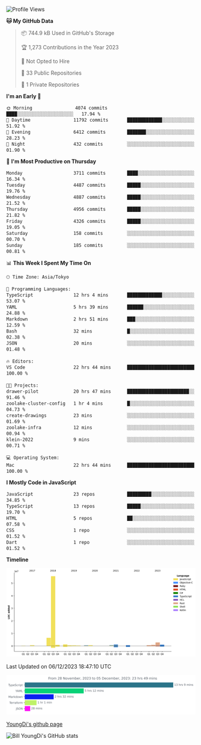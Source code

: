 <!--START_SECTION:waka-->
![Profile Views](http://img.shields.io/badge/Profile%20Views-0-blue)

**🐱 My GitHub Data** 

> 📦 744.9 kB Used in GitHub's Storage 
 > 
> 🏆 1,273 Contributions in the Year 2023
 > 
> 🚫 Not Opted to Hire
 > 
> 📜 33 Public Repositories 
 > 
> 🔑 1 Private Repositories 
 > 
**I'm an Early 🐤** 

```text
🌞 Morning                4074 commits        ████░░░░░░░░░░░░░░░░░░░░░   17.94 % 
🌆 Daytime                11792 commits       █████████████░░░░░░░░░░░░   51.92 % 
🌃 Evening                6412 commits        ███████░░░░░░░░░░░░░░░░░░   28.23 % 
🌙 Night                  432 commits         ░░░░░░░░░░░░░░░░░░░░░░░░░   01.90 % 
```
📅 **I'm Most Productive on Thursday** 

```text
Monday                   3711 commits        ████░░░░░░░░░░░░░░░░░░░░░   16.34 % 
Tuesday                  4487 commits        █████░░░░░░░░░░░░░░░░░░░░   19.76 % 
Wednesday                4887 commits        █████░░░░░░░░░░░░░░░░░░░░   21.52 % 
Thursday                 4956 commits        █████░░░░░░░░░░░░░░░░░░░░   21.82 % 
Friday                   4326 commits        █████░░░░░░░░░░░░░░░░░░░░   19.05 % 
Saturday                 158 commits         ░░░░░░░░░░░░░░░░░░░░░░░░░   00.70 % 
Sunday                   185 commits         ░░░░░░░░░░░░░░░░░░░░░░░░░   00.81 % 
```


📊 **This Week I Spent My Time On** 

```text
🕑︎ Time Zone: Asia/Tokyo

💬 Programming Languages: 
TypeScript               12 hrs 4 mins       █████████████░░░░░░░░░░░░   53.07 % 
YAML                     5 hrs 39 mins       ██████░░░░░░░░░░░░░░░░░░░   24.88 % 
Markdown                 2 hrs 51 mins       ███░░░░░░░░░░░░░░░░░░░░░░   12.59 % 
Bash                     32 mins             █░░░░░░░░░░░░░░░░░░░░░░░░   02.38 % 
JSON                     20 mins             ░░░░░░░░░░░░░░░░░░░░░░░░░   01.48 % 

🔥 Editors: 
VS Code                  22 hrs 44 mins      █████████████████████████   100.00 % 

🐱‍💻 Projects: 
drawer-pilot             20 hrs 47 mins      ███████████████████████░░   91.46 % 
zoolake-cluster-config   1 hr 4 mins         █░░░░░░░░░░░░░░░░░░░░░░░░   04.73 % 
create-drawings          23 mins             ░░░░░░░░░░░░░░░░░░░░░░░░░   01.69 % 
zoolake-infra            12 mins             ░░░░░░░░░░░░░░░░░░░░░░░░░   00.94 % 
klein-2022               9 mins              ░░░░░░░░░░░░░░░░░░░░░░░░░   00.71 % 

💻 Operating System: 
Mac                      22 hrs 44 mins      █████████████████████████   100.00 % 
```

**I Mostly Code in JavaScript** 

```text
JavaScript               23 repos            █████████░░░░░░░░░░░░░░░░   34.85 % 
TypeScript               13 repos            █████░░░░░░░░░░░░░░░░░░░░   19.70 % 
HTML                     5 repos             ██░░░░░░░░░░░░░░░░░░░░░░░   07.58 % 
CSS                      1 repo              ░░░░░░░░░░░░░░░░░░░░░░░░░   01.52 % 
Dart                     1 repo              ░░░░░░░░░░░░░░░░░░░░░░░░░   01.52 % 
```



**Timeline**

![Lines of Code chart](https://raw.githubusercontent.com/Youngdi/Youngdi/master/assets/bar_graph.png)


 Last Updated on 06/12/2023 18:47:10 UTC
<!--END_SECTION:waka-->

![wakatime](./images/stat.svg)

[YoungDi's github page](https://youngdi.github.io)

![Bill YoungDi's GitHub stats](https://github-readme-stats.vercel.app/api?username=youngdi&count_private=true&show_icons=true)
